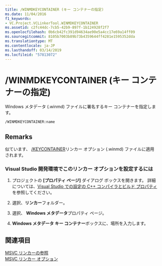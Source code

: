 ```yaml
---
title: /WINMDKEYCONTAINER (キー コンテナーの指定)
ms.date: 11/04/2016
f1_keywords:
- VC.Project.VCLinkerTool.WINMDKEYCONTAINER
ms.assetid: c2fc44dc-7cb5-42b9-897f-1b124928f2f7
ms.openlocfilehash: 0b6cb42fc391d94634ae90e5a4cc17e69a14ff09
ms.sourcegitcommit: 8105b7003b89b73b4359644ff4281e1595352dda
ms.translationtype: MT
ms.contentlocale: ja-JP
ms.lasthandoff: 03/14/2019
ms.locfileid: "57813072"
---
```

# <a name="winmdkeycontainer-specify-key-container"></a>/WINMDKEYCONTAINER (キー コンテナーの指定)

Windows メタデータ (.winmd) ファイルに署名するキー コンテナーを指定します。

```
/WINMDKEYCONTAINER:name
```

## <a name="remarks"></a>Remarks

似ています、 [/KEYCONTAINER](keycontainer-specify-a-key-container-to-sign-an-assembly.md)リンカー オプション (.winmd) ファイルに適用されます。

### <a name="to-set-this-linker-option-in-the-visual-studio-development-environment"></a>Visual Studio 開発環境でこのリンカー オプションを設定するには

1. プロジェクトの **[プロパティ ページ]** ダイアログ ボックスを開きます。 詳細については、[Visual Studio での設定の C++ コンパイラとビルド プロパティ](../working-with-project-properties.md)を参照してください。

1. 選択、**リンカー**フォルダー。

1. 選択、 **Windows メタデータ**プロパティ ページ。

1. **Windows メタデータ キー コンテナー**ボックスに、場所を入力します。

## <a name="see-also"></a>関連項目

[MSVC リンカーの参照](linking.md)<br/>
[MSVC リンカー オプション](linker-options.md)
